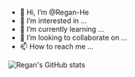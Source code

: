 - 👋 Hi, I’m @Regan-He
- 👀 I’m interested in ...
- 🌱 I’m currently learning ...
- 💞️ I’m looking to collaborate on ...
- 📫 How to reach me ...

![Regan's GitHub stats](https://github-readme-stats.vercel.app/api?username=regan-he&show_icons=true&count_private=true)

<!---
Regan-He/Regan-He is a ✨ special ✨ repository because its `README.md` (this file) appears on your GitHub profile.
You can click the Preview link to take a look at your changes.
--->
